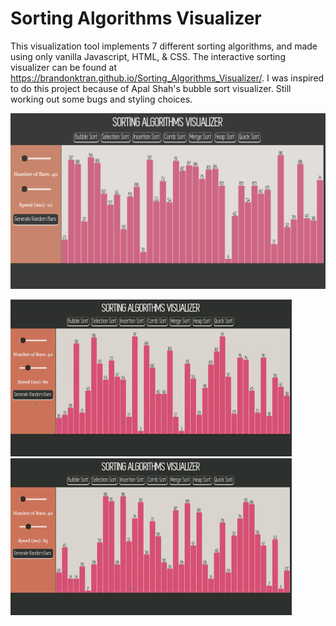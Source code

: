 # Sorting Algorithms Visualizer

This visualization tool implements 7 different sorting algorithms, and made using only vanilla Javascript, HTML, & CSS. The interactive sorting visualizer can be found at https://brandonktran.github.io/Sorting_Algorithms_Visualizer/. I was inspired to do this project because of Apal Shah's bubble sort visualizer. Still working out some bugs and styling choices.


<img src="images/site2.png" alt="HTML5 Icon" width="940">

<img src="images/selection-sort.gif" alt="HTML5 Icon" width="450"> <img src="images/comb-sort.gif" alt="HTML5 Icon" width="450">
